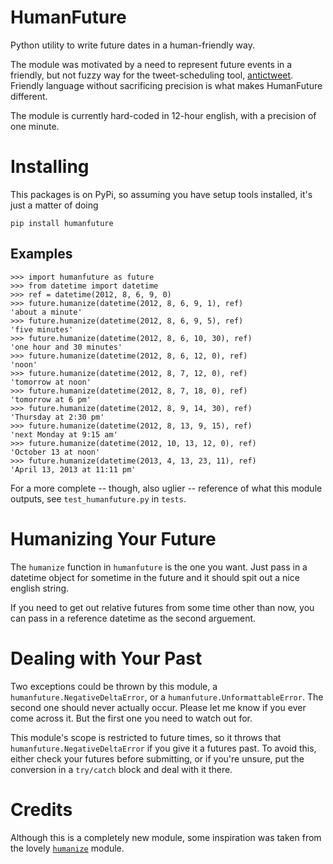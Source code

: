 HumanFuture
===========

Python utility to write future dates in a human-friendly way.

The module was motivated by a need to represent future events in a friendly,
but not fuzzy way for the tweet-scheduling tool, 
[antictweet](http://anticitweet.com). Friendly language without sacrificing
precision is what makes HumanFuture different.

The module is currently hard-coded in 12-hour english, with a precision of one
minute.


Installing
==========

This packages is on PyPi, so assuming you have setup tools installed, it's just
a matter of doing

    pip install humanfuture


Examples
--------

    >>> import humanfuture as future
    >>> from datetime import datetime
    >>> ref = datetime(2012, 8, 6, 9, 0)
    >>> future.humanize(datetime(2012, 8, 6, 9, 1), ref)
    'about a minute'
    >>> future.humanize(datetime(2012, 8, 6, 9, 5), ref)
    'five minutes'
    >>> future.humanize(datetime(2012, 8, 6, 10, 30), ref)
    'one hour and 30 minutes'
    >>> future.humanize(datetime(2012, 8, 6, 12, 0), ref)
    'noon'
    >>> future.humanize(datetime(2012, 8, 7, 12, 0), ref)
    'tomorrow at noon'
    >>> future.humanize(datetime(2012, 8, 7, 18, 0), ref)
    'tomorrow at 6 pm'
    >>> future.humanize(datetime(2012, 8, 9, 14, 30), ref)
    'Thursday at 2:30 pm'
    >>> future.humanize(datetime(2012, 8, 13, 9, 15), ref)
    'next Monday at 9:15 am'
    >>> future.humanize(datetime(2012, 10, 13, 12, 0), ref)
    'October 13 at noon'
    >>> future.humanize(datetime(2013, 4, 13, 23, 11), ref)
    'April 13, 2013 at 11:11 pm'


For a more complete -- though, also uglier -- reference of what this module
outputs, see `test_humanfuture.py` in `tests`.


Humanizing Your Future
======================

The `humanize` function in `humanfuture` is the one you want. Just pass in a
datetime object for sometime in the future and it should spit out a nice
english string.

If you need to get out relative futures from some time other than now, you can
pass in a reference datetime as the second arguement.


Dealing with Your Past
======================

Two exceptions could be thrown by this module, a
`humanfuture.NegativeDeltaError`, or a `humanfuture.UnformattableError`. The
second one should never actually occur. Please let me know if you ever come
across it. But the first one you need to watch out for.

This module's scope is restricted to future times, so it throws that
`humanfuture.NegativeDeltaError` if you give it a futures past. To avoid this,
either check your futures before submitting, or if you're unsure, put the
conversion in a `try/catch` block and deal with it there.


Credits
=======

Although this is a completely new module, some inspiration was taken from the
lovely [`humanize`](https://github.com/jmoiron/humanize) module.
